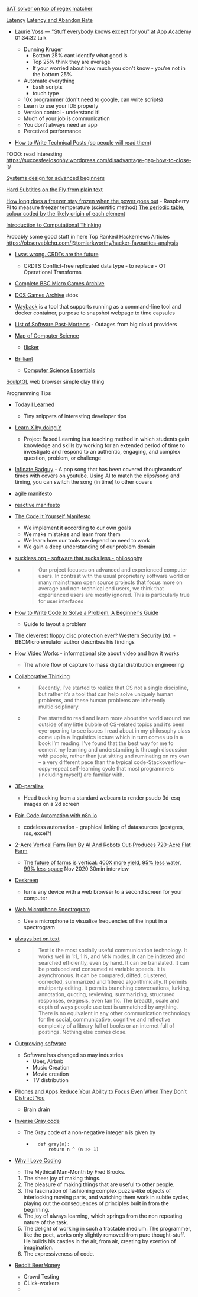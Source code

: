 

[SAT solver on top of regex matcher](https://yurichev.com/news/20200621_regex_SAT/)


[Latency](https://yenkel.dev/posts/a-tale-of-latency-and-broken-windows)
[Latency and Abandon Rate](http://blog.tacertain.com/p-four-nines/)

* [Laurie Voss — "Stuff everybody knows except for you" at App Academy](https://www.youtube.com/watch?v=E6k_lfg7aUE) 01:34:32 talk
    * Dunning Kruger
        * Bottom 25% cant identify what good is
        * Top 25% think they are average
        * If your worried about how much you don't know - you're not in the bottom 25%
    * Automate everything
        * bash scripts
        * touch type
    * 10x programmer (don't need to google, can write scripts)
    * Learn to use your IDE properly
    * Version control - understand it!
    * Much of your job is communication
    * You don't always need an app
    * Perceived performance


* [How to Write Technical Posts (so people will read them)](https://reasonablypolymorphic.com/blog/writing-technical-posts/)

TODO: read interesting
https://succesfeelosophy.wordpress.com/disadvantage-gap-how-to-close-it/

[Systems design for advanced beginners](https://robertheaton.com/2020/04/06/systems-design-for-advanced-beginners/)

[Hard Subtitles on the Fly from plain text](https://011.video/2020/08/03/burn-video-subtitles-on-the-fly-from-a-plain-text-file/)


[How long does a freezer stay frozen when the power goes out](https://woodgears.ca/heating/freezer.html) - Raspberry PI to measure freezer temperature (scientific method)
[The periodic table, colour coded by the likely origin of each element](https://twitter.com/olivertlord/status/1292562140776271872)


[Introduction to Computational Thinking](https://mitmath.github.io/18S191/Fall20/)


Probably some good stuff in here
Top Ranked Hackernews Articles
https://observablehq.com/@tomlarkworthy/hacker-favourites-analysis



* [I was wrong. CRDTs are the future](https://josephg.com/blog/crdts-are-the-future/) 
    * CRDTS Conflict-free replicated data type - to replace - OT Operational Transforms


* [Complete BBC Micro Games Archive](http://bbcmicro.co.uk//about.php)
* [DOS Games Archive](https://www.dosgamesarchive.com/) #dos
* [Wayback](https://github.com/wabarc/wayback) is a tool that supports running as a command-line tool and docker container, purpose to snapshot webpage to time capsules

* [List of Software Post-Mortems](https://github.com/danluu/post-mortems) - Outages from big cloud providers


* [Map of Computer Science](https://www.youtube.com/watch?v=SzJ46YA_RaA)
    * [flicker](https://www.flickr.com/photos/95869671@N08/36231833334/)

* [Brilliant](https://brilliant.org/)
    * [Computer Science Essentials](https://brilliant.org/courses/computer-science-essentials/)




[SculptGL](https://stephaneginier.com/sculptgl/) web browser simple clay thing



Programming Tips
* [Today I Learned](https://til.hashrocket.com/)
    * Tiny snippets of interesting developer tips
* [Learn X by doing Y](https://aquadzn.github.io/learn-x-by-doing-y/)
    * Project Based Learning is a teaching method in which students gain knowledge and skills by working for an extended period of time to investigate and respond to an authentic, engaging, and complex question, problem, or challenge


* [Infinate Badguy](https://billie.withyoutube.com/) - A pop song that has been covered thoughsands of times with covers on youtube. Using AI to match the clips/song and timing, you can switch the song (in time) to other covers

* [agile manifesto](https://agilemanifesto.org/)
* [reactive manifesto](https://www.reactivemanifesto.org/)
* [The Code It Yourself Manifesto](https://pestilenz.org/~ckeen/blog/posts/ciy-manifesto.html)
    * We implement it according to our own goals
    * We make mistakes and learn from them
    * We learn how our tools we depend on need to work
    * We gain a deep understanding of our problem domain
* [suckless.org - software that sucks less - philosophy](https://suckless.org/philosophy/)
    * > Our project focuses on advanced and experienced computer users. In contrast with the usual proprietary software world or many mainstream open source projects that focus more on average and non-technical end users, we think that experienced users are mostly ignored. This is particularly true for user interfaces


* [How to Write Code to Solve a Problem, A Beginner's Guide](https://www.codeproject.com/Articles/5282084/How-to-Write-Code-to-Solve-a-Problem-A-Beginners-G)
    * Guide to layout a problem

* [The cleverest floppy disc protection ever? Western Security Ltd.](https://scarybeastsecurity.blogspot.com/2020/12/the-cleverest-floppy-disc-protection.html) - BBCMicro emulator author describes his findings

* [How Video Works](https://howvideo.works/) - informational site about video and how it works
    * The whole flow of capture to mass digital distribution engineering


* [Collaborative Thinking](https://blog.jzhao.xyz/posts/collaborative-thinking/)
    * > Recently, I’ve started to realize that CS not a single discipline, but rather it’s a tool that can help solve uniquely human problems, and these human problems are inherently multidisciplinary.
    * > I’ve started to read and learn more about the world around me outside of my little bubble of CS-related topics and it’s been eye-opening to see issues I read about in my philosophy class come up in a linguistics lecture which in turn comes up in a book I’m reading. I’ve found that the best way for me to cement my learning and understanding is through discussion with people, rather than just sitting and ruminating on my own – a very different pace than the typical code-Stackoverflow-copy-repeat self-learning cycle that most programmers (including myself) are familiar with.


* [3D-parallax](https://github.com/VincentLefevre/3D-parallax)
    * Head tracking from a standard webcam to render psudo 3d-esq images on a 2d screen

* [Fair-Code Automation with n8n.io](https://tech.davidfield.co.uk/opensourced-ifttt-with-n8n-io/)
    * codeless automation - graphical linking of datasources (postgres, rss, excel?)

* [2-Acre Vertical Farm Run By AI And Robots Out-Produces 720-Acre Flat Farm](https://www.intelligentliving.co/vertical-farm-out-produces-flat-farm/)
    * [The future of farms is vertical: 400X more yield, 95% less water, 99% less space](https://www.youtube.com/watch?v=0uXdnjXIGjI&feature=emb_logo) Nov 2020 30min interview

* [Deskreen](https://github.com/pavlobu/deskreen)
    * turns any device with a web browser to a second screen for your computer 

* [Web Microphone Spectrogram](https://borismus.github.io/spectrogram/)
    * Use a microphone to visualise frequencies of the input in a spectrogram

* [always bet on text](https://graydon2.dreamwidth.org/193447.html)
    * > Text is the most socially useful communication technology. It works well in 1:1, 1:N, and M:N modes. It can be indexed and searched efficiently, even by hand. It can be translated. It can be produced and consumed at variable speeds. It is asynchronous. It can be compared, diffed, clustered, corrected, summarized and filtered algorithmically. It permits multiparty editing. It permits branching conversations, lurking, annotation, quoting, reviewing, summarizing, structured responses, exegesis, even fan fic. The breadth, scale and depth of ways people use text is unmatched by anything. There is no equivalent in any other communication technology for the social, communicative, cognitive and reflective complexity of a library full of books or an internet full of postings. Nothing else comes close.


* [Outgrowing software](https://www.ben-evans.com/benedictevans/2021/3/18/outgrowing-software)
    * Software has changed so may industries
        * Uber, Airbnb
        * Music Creation
        * Movie creation
        * TV distribution


* [Phones and Apps Reduce Your Ability to Focus Even When They Don’t Distract You](https://blog.rize.io/blog/phones-and-apps-reduce-your-ability-to-focus-even-when-they-dont-distract-you)
    * Brain drain

* [Inverse Gray code](https://www.johndcook.com/blog/2020/09/08/inverse-gray-code/)
    * The Gray code of a non-negative integer n is given by
        * ```
            def gray(n):
                return n ^ (n >> 1)
            ```

* [Why I Love Coding](https://henrikwarne.com/2012/06/02/why-i-love-coding/)
    *  The Mythical Man-Month by Fred Brooks.
    1. The sheer joy of making things.
    2. The pleasure of making things that are useful to other people. 
    3. The fascination of fashioning complex puzzle-like objects of interlocking moving parts, and watching them work in subtle cycles, playing out the consequences of principles built in from the beginning.
    4. The joy of always learning, which springs from the non repeating nature of the task.
    5. The delight of working in such a tractable medium. The programmer, like the poet, works only slightly removed from pure thought-stuff. He builds his castles in the air, from air, creating by exertion of imagination.
    6. The expressiveness of code.


* [Reddit BeerMoney](https://www.reddit.com/r/beermoney/)
    * Crowd Testing
    * CLick-workers
    * 